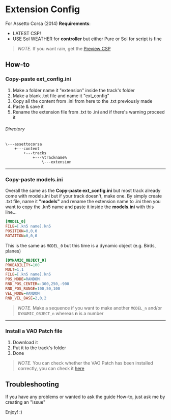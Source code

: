 # Extension Config

For Assetto Corsa (2014) **Requirements**:

- LATEST CSP!
- USE Sol WEATHER for **controller** but either Pure or Sol for script is fine

> *NOTE.* If you want rain, get the [Preview CSP](https://www.patreon.com/x4fab)

## How-to

### Copy-paste ext_config.ini

1. Make a folder name it "extension" inside the track's folder
2. Make a blank .txt file and name it "ext_config"
3. Copy all the content from .ini from here to the .txt previously made
4. Paste & save it
5. Rename the extension file from .txt to .ini and if there's warning proceed it

###### Directory

```
\---assettocorsa
    +---content
        +---tracks
            +---%trackname%
                \---extension
```

---

### Copy-paste models.ini

Overall the same as the **Copy-paste ext_config.ini** but most track already
come with models.ini but if your track doesn't, make one. By simply create .txt file, name it **"models"** and rename the extension name to .ini
then you want to copy the .kn5 name and paste it inside the **models.ini** with this line...

```ini
[MODEL_0]
FILE=[.kn5 name].kn5
POSITION=0,0,0
ROTATION=0,0,0
```

This is the same as `MODEL_0` but this time is a dynamic object (e.g. Birds, planes)

```ini
[DYNAMIC_OBJECT_0]
PROBABILITY=100
MULT=1,1
FILE=[.kn5 name].kn5
POS_MODE=RANDOM
RND_POS_CENTER=-300,250,-900
RND_POS_RANGE=100,50,100
VEL_MODE=RANDOM
RND_VEL_BASE=2,0,2
```

> *NOTE.* Make a sequence if you want to make another `MODEL_n` and/or `DYNAMIC_OBJECT_n` whereas **n** is a number

---

### Install a VAO Patch file

1. Download it
2. Put it to the track's folder
3. Done

> *NOTE.* You can check whether the VAO Patch has been installed correctly, you can check it [here](https://github.com/ac-custom-shaders-patch/acc-extension-apps)

## Troubleshooting

If you have any problems or wanted to ask the guide How-to, just ask me by creating an "Issue"

Enjoy! :)
